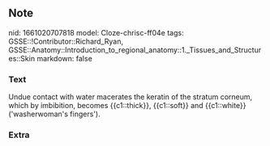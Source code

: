 ## Note
nid: 1661020707818
model: Cloze-chrisc-ff04e
tags: GSSE::!Contributor::Richard_Ryan, GSSE::Anatomy::Introduction_to_regional_anatomy::1._Tissues_and_Structures::Skin
markdown: false

### Text
<div class="toggle">
  Undue contact with water macerates the keratin of the stratum
  corneum, which by imbibition, becomes {{c1::thick}}, {{c1::soft}}
  and {{c1::white}} ('washerwoman's fingers').
</div>

### Extra


